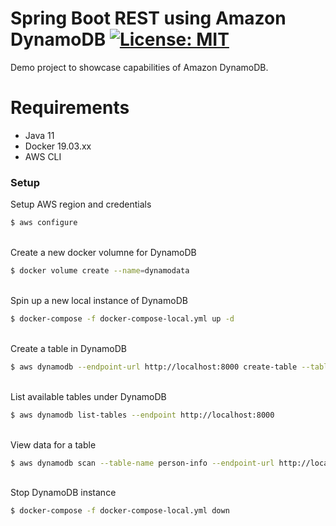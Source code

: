 # Spring Boot REST using Amazon DynamoDB [![License: MIT](https://img.shields.io/badge/License-MIT-green.svg)](LICENSE)

Demo project to showcase capabilities of Amazon DynamoDB.

# Requirements
  - Java 11
  - Docker 19.03.xx
  - AWS CLI

### Setup

Setup AWS region and credentials
```sh
$ aws configure
```
\
Create a new docker volumne for DynamoDB
```sh
$ docker volume create --name=dynamodata
```
\
Spin up a new local instance of DynamoDB
```sh
$ docker-compose -f docker-compose-local.yml up -d
```
\
Create a table in DynamoDB
```sh
$ aws dynamodb --endpoint-url http://localhost:8000 create-table --table-name person-info --attribute-definitions AttributeName=id,AttributeType=S --key-schema AttributeName=id,KeyType=HASH --provisioned-throughput ReadCapacityUnits=5,WriteCapacityUnits=5
```
\
List available tables under DynamoDB
```sh
$ aws dynamodb list-tables --endpoint http://localhost:8000
```
\
View data for a table
```sh
$ aws dynamodb scan --table-name person-info --endpoint-url http://localhost:8000
```
\
Stop DynamoDB instance
```sh
$ docker-compose -f docker-compose-local.yml down
```
